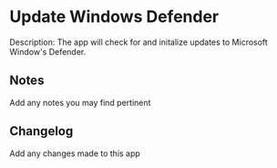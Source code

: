 Update Windows Defender
===========
Description: The app will check for and initalize updates to Microsoft Window's Defender.

Notes
----
Add any notes you may find pertinent 

Changelog
----
Add any changes made to this app 